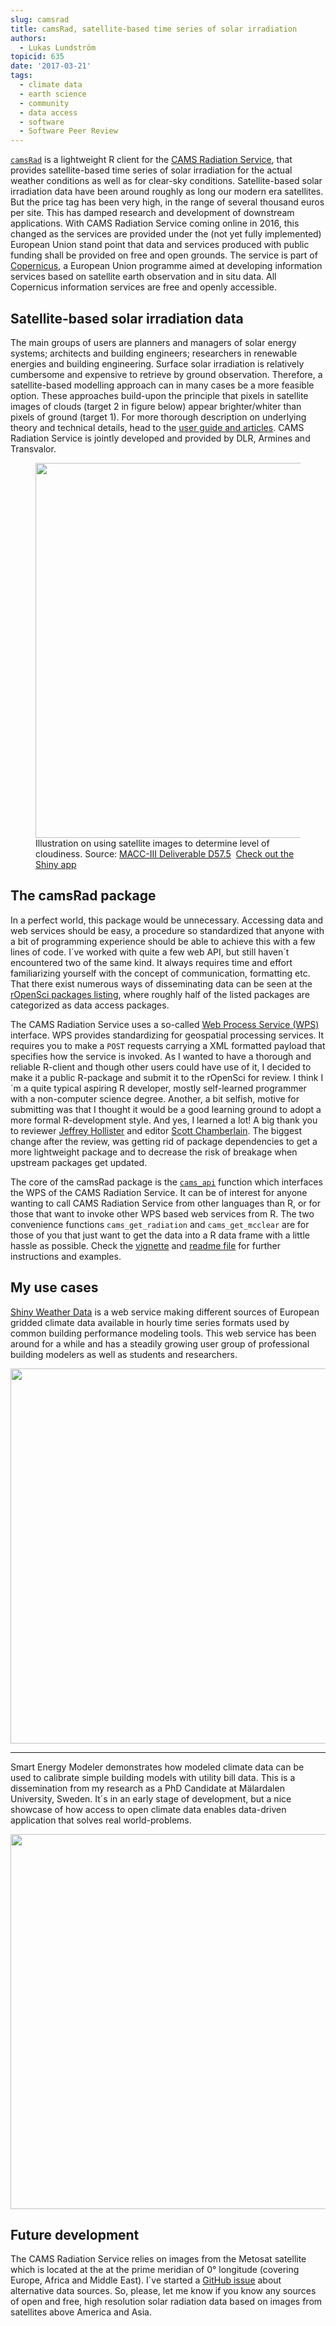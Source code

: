 ```yaml
---
slug: camsrad
title: camsRad, satellite-based time series of solar irradiation
authors:
  - Lukas Lundström
topicid: 635
date: '2017-03-21'
tags:
  - climate data
  - earth science
  - community
  - data access
  - software
  - Software Peer Review
---
```


[`camsRad`](https://github.com/ropenscilabs/camsRad) is a lightweight R client for the [CAMS Radiation Service](http://www.soda-pro.com/web-services/radiation/cams-radiation-service), that provides satellite-based time series of solar irradiation for the actual weather conditions as well as for clear-sky conditions. Satellite-based solar irradiation data have been around roughly as long our modern era satellites. But the price tag has been very high, in the range of several thousand euros per site. This has damped research and development of downstream applications. With CAMS Radiation Service coming online in 2016, this changed as the services are provided under the (not yet fully implemented) European Union stand point that data and services produced with public funding shall be provided on free and open grounds. The service is part of [Copernicus](https://www.copernicus.eu), a European Union programme aimed at developing information services based on satellite earth observation and in situ data. All Copernicus information services are free and openly accessible.

## Satellite-based solar irradiation data
The main groups of users are planners and managers of solar energy systems; architects and building engineers; researchers in renewable energies and building engineering. Surface solar irradiation is relatively cumbersome and expensive to retrieve by ground observation. Therefore, a satellite-based modelling approach can in many cases be a more feasible option. These approaches build-upon the principle that pixels in satellite images of clouds (target 2 in figure below) appear brighter/whiter than pixels of ground (target 1). For more thorough description on underlying theory and technical details, head to the [user guide and articles](http://www.soda-pro.com/web-services/radiation/cams-radiation-service/info). CAMS Radiation Service is jointly developed and provided by DLR, Armines and Transvalor.



<figure>
  <img src="/assets/blog-images/2017-03-21-camsRad/sat_solar_radiation_illustration.png" width="600px" style="display: block; margin: auto;" />
  <figcaption>Illustration on using satellite images to determine level of cloudiness. Source: <a href="https://atmosphere.copernicus.eu/sites/default/files/repository/MACCIII_RAD_DEL_D57.5_final_0.pdf">MACC-III Deliverable D57.5</a>&nbsp;&nbsp;<a href=https://rokka.shinyapps.io/shinyweatherdata>Check out the Shiny app</a></figcaption>
</figure>


## The camsRad package
In a perfect world, this package would be unnecessary. Accessing data and web services should be easy, a procedure so standardized that anyone with a bit of programming experience should be able to achieve this with a few lines of code. I´ve worked with quite a few web API, but still haven´t encountered two of the same kind. It always requires time and effort familiarizing yourself with the concept of communication, formatting etc. That there exist numerous ways of disseminating data can be seen at the [rOpenSci packages listing](/packages), where roughly half of the listed packages are categorized as data access packages.

The CAMS Radiation Service uses a so-called [Web Process Service (WPS)]( https://www.opengeospatial.org/standards/wps) interface. WPS provides standardizing for geospatial processing services. It requires you to make a `POST` requests carrying a XML formatted payload that specifies how the service is invoked. As I wanted to have a thorough and reliable R-client and though other users could have use of it, I decided to make it a public R-package and submit it to the rOpenSci for review. I think I´m a quite typical aspiring R developer, mostly self-learned programmer with a non-computer science degree. Another, a bit selfish, motive for submitting was that I thought it would be a good learning ground to adopt a more formal R-development style. And yes, I learned a lot! A big thank you to reviewer [Jeffrey Hollister](https://github.com/jhollist) and editor [Scott Chamberlain](https://github.com/sckott). The biggest change after the review, was getting rid of package dependencies to get a more lightweight package and to decrease the risk of breakage when upstream packages get updated.

The core of the camsRad package is the [`cams_api`](https://github.com/ropenscilabs/camsRad/blob/master/R/cams_api.R) function which interfaces the WPS of the CAMS Radiation Service. It can be of interest for anyone wanting to call CAMS Radiation Service from other languages than R, or for those that want to invoke other WPS based web services from R. The two convenience functions `cams_get_radiation` and `cams_get_mcclear` are for those of you that just want to get the data into a R data frame with a little hassle as possible. Check the [vignette](https://cran.r-project.org/web/packages/camsRad/vignettes/CAMS_solar_data.html) and [readme file](https://github.com/ropenscilabs/camsRad/blob/master/README.md) for further instructions and examples.

## My use cases
[Shiny Weather Data](https://rokka.shinyapps.io/shinyweatherdata) is a web service making different sources of European gridded climate data available in hourly time series formats used by common building performance modeling tools. This web service has been around for a while and has a steadily growing user group of professional building modelers as well as students and researchers.

<a href=https://rokka.shinyapps.io/shinyweatherdata>
  <img src="/assets/blog-images/2017-03-21-camsRad/screenshot_ShinyWeatherData.png" width="600px" style="display: block; margin: auto;" />
</a>

***

Smart Energy Modeler demonstrates how modeled climate data can be used to calibrate simple building models with utility bill data. This is a dissemination from my research as a PhD Candidate at Mälardalen University, Sweden. It´s in an early stage of development, but a nice showcase of how access to open climate data enables data-driven application that solves real world-problems.

  <img src="/assets/blog-images/2017-03-21-camsRad/screenshot_SmartEnergyModeler.png" width="600px" style="display: block; margin: auto;" />


## Future development
The CAMS Radiation Service relies on images from the Metosat satellite which is located at the at the prime meridian of 0° longitude (covering Europe, Africa and Middle East). I´ve started a [GitHub issue](https://github.com/ropenscilabs/camsRad/issues/2) about alternative data sources. So, please, let me know if you know any sources of open and free, high resolution solar radiation data based on images from satellites above America and Asia.
